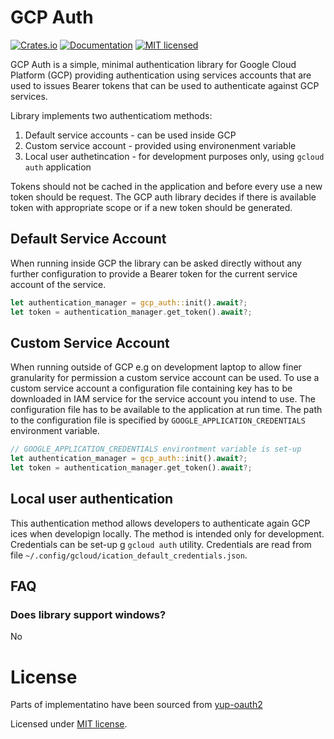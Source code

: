 # GCP Auth
[![Crates.io][crates-badge]][crates-url]
[![Documentation][docs-badge]][docs-url]
[![MIT licensed][mit-badge]][mit-url]

[crates-badge]: https://img.shields.io/crates/v/gcp_auth.svg
[crates-url]: https://crates.io/crates/gcp_auth
[docs-badge]: https://docs.rs/gcp_auth/badge.svg
[docs-url]: https://docs.rs/gcp_auth
[mit-badge]: https://img.shields.io/badge/license-MIT-blue.svg
[mit-url]: LICENSE

GCP Auth is a simple, minimal authentication library for Google Cloud Platform (GCP) providing authentication using
services accounts that are used to issues Bearer tokens that can be used to authenticate against GCP services.

Library implements two authenticatiom methods:

1. Default service accounts - can be used inside GCP
2. Custom service account - provided using environenment variable
3. Local user authetincation - for development purposes only, using `gcloud auth` application

Tokens should not be cached in the application and before every use a new token should be request. The GCP auth library decides
if there is available token with appropriate scope or if a new token should be generated.

## Default Service Account

When running inside GCP the library can be asked directly without any further configuration to provide a Bearer token
for the current service account of the service.

```rust
let authentication_manager = gcp_auth::init().await?;
let token = authentication_manager.get_token().await?;
```

## Custom Service Account

When running outside of GCP e.g on development laptop to allow finer granularity for permission a
custom service account can be used. To use a custom service account a configuration file containing key
has to be downloaded in IAM service for the service account you intend to use. The configuration file has to
be available to the application at run time. The path to the configuration file is specified by 
`GOOGLE_APPLICATION_CREDENTIALS` environment variable.

```rust
// GOOGLE_APPLICATION_CREDENTIALS environtment variable is set-up
let authentication_manager = gcp_auth::init().await?;
let token = authentication_manager.get_token().await?;
```

## Local user authentication
This authentication method allows developers to authenticate again GCP ices when developign locally.
The method is intended only for development. Credentials can be set-up g `gcloud auth` utility.
Credentials are read from file `~/.config/gcloud/ication_default_credentials.json`.

## FAQ

### Does library support windows?

No

# License
Parts of implementatino have been sourced from [yup-oauth2](https://github.com/dermesser/yup-oauth2)

Licensed under [MIT license](http://opensource.org/licenses/MIT).
